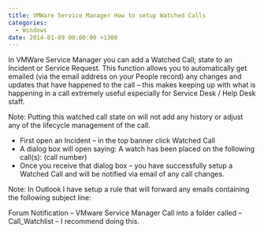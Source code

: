 ```yaml
---
title: VMWare Service Manager How to setup Watched Calls
categories:
  - Windows
date: 2014-01-09 00:00:00 +1300
---
```


In VMWare Service Manager you can add a Watched Call; state to an Incident or Service Request. This function allows you to automatically get emailed (via the email address on your People record) any changes and updates that have happened to the call – this makes keeping up with what is happening in a call extremely useful especially for Service Desk / Help Desk staff.

Note: Putting this watched call state on will not add any history or adjust any of the lifecycle management of the call.

* First open an Incident – in the top banner click Watched Call
* A dialog box will open saying: A watch has been placed on the following call(s): (call number)
* Once you receive that dialog box – you have successfully setup a Watched Call and will be notified via email of any call changes.

Note: In Outlook I have setup a rule that will forward any emails containing the following subject line:

Forum Notification &#8211; VMware Service Manager Call into a folder called – Call_Watchlist – I recommend doing this.
